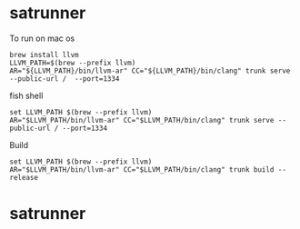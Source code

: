 # satrunner

To run on mac os

```
brew install llvm
LLVM_PATH=$(brew --prefix llvm)
AR="${LLVM_PATH}/bin/llvm-ar" CC="${LLVM_PATH}/bin/clang" trunk serve --public-url /  --port=1334
```

fish shell
```
set LLVM_PATH $(brew --prefix llvm)
AR="$LLVM_PATH/bin/llvm-ar" CC="$LLVM_PATH/bin/clang" trunk serve --public-url / --port=1334
```

Build
```
set LLVM_PATH $(brew --prefix llvm)
AR="$LLVM_PATH/bin/llvm-ar" CC="$LLVM_PATH/bin/clang" trunk build --release
```
# satrunner
